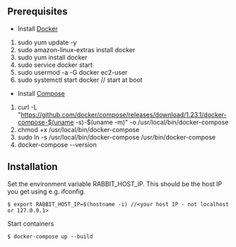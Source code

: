 ## Prerequisites

- Install [Docker](https://docs.docker.com/installation/)
1) sudo yum update -y
2) sudo amazon-linux-extras install docker
3) sudo yum install docker
4) sudo service docker start
5) sudo usermod -a -G docker ec2-user
6) sudo systemctl start docker // start at boot

- Install [Compose](https://docs.docker.com/compose/install/)
1) curl -L "https://github.com/docker/compose/releases/download/1.23.1/docker-compose-$(uname -s)-$(uname -m)" -o /usr/local/bin/docker-compose
2) chmod +x /usr/local/bin/docker-compose
3) sudo ln -s /usr/local/bin/docker-compose /usr/bin/docker-compose
4) docker-compose --version

## Installation

Set the environment variable RABBIT_HOST_IP. This should be the host IP you get using e.g. ifconfig.

    $ export RABBIT_HOST_IP=$(hostname -i) //<your host IP - not localhost or 127.0.0.1>  

Start containers

    $ docker-compose up --build